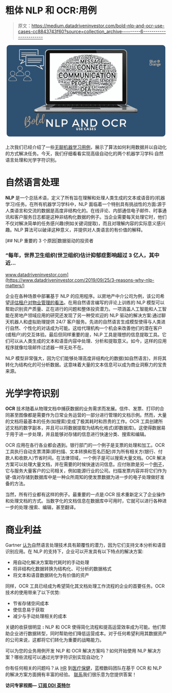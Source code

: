 # 粗体 NLP 和 OCR:用例

> 原文：<https://medium.datadriveninvestor.com/bold-nlp-and-ocr-use-cases-cc8843743f60?source=collection_archive---------6----------------------->

![](img/c3b77c1e9dec74a57ec70d7e886d5c0d.png)

上次我们已经介绍了一些[无聊机器学习用例](https://blueorange.digital/boring-machine-learning-everyone-should-get-excited-about/)，展示了算法如何利用数据并以自动化的方式解决任务。今天，我们仔细看看实现高级自动化的两个机器学习学科:自然语言处理和光学字符识别。

# 自然语言处理

**NLP** 是一个总括术语，定义了所有旨在理解和处理人类生成的文本或语音的(机器学习)任务。在所有机器学习学科中，NLP 面临着一个特别具有挑战性的方面:源于人类语言和交流的数据是高度非结构化的。在线评论、内部通信电子邮件、时事通讯和客户服务日志都是这种非结构化数据的例子。当企业需要每天处理它时，他们不仅对解决简单的任务感兴趣(例如关键词提取)，而且对理解内容的实际意义感兴趣。NLP 算法可以破译这种意义，并提供对人类语言的有价值的解释。

[](https://www.datadriveninvestor.com/2019/09/25/3-reasons-why-nlp-matters/) [## NLP 重要的 3 个原因|数据驱动的投资者

### “每年，世界卫生组织(世卫组织)估计抑郁症影响超过 3 亿人，其中近…

www.datadriveninvestor.com](https://www.datadriveninvestor.com/2019/09/25/3-reasons-why-nlp-matters/) 

企业在各种场景中部署基于 NLP 的应用程序。以房地产中介公司为例，该公司希望[评估租户对物业管理的看法](https://medium.com/@_orcaman/gaining-insights-about-real-estate-properties-from-online-reviews-using-nlp-211c7754d1c)。在用自然语言编写的评论上训练的 NLP 模型可以帮助识别资产质量、正在进行的问题和整体投资潜力。一项涵盖人工智能和人工智能在房地产领域应用的研究还发现了另一种受欢迎的 NLP 驱动的解决方案:通过聊天机器人和虚拟助理提供 24/7 客户服务。先进的自然语言生成模型使得与人类进行自然、个性化的对话成为可能。这给代理机构一个机会来改善他们的潜在客户(或租户)的交互体验。最后但同样重要的是，NLP 工具是理想的信息提取工具。它们可以从人类生成的文本和语音内容中处理、分析和提取意义。如今，这样的应用程序就像垃圾邮件过滤器一样无处不在。

NLP 模型非常强大，因为它们能够处理高度非结构化的数据(如自然语言)，并将其转化为结构化的可分析数据。这意味着大量的文本信息可以成为商业洞察力的宝贵来源。

# 光学字符识别

**OCR** 技术随着从物理文档中捕获数据的业务需求而发展。信件、发票、打印的合同甚至图像都是需要作为日常业务运营的一部分进行管理的文档示例。然而，大量的文档将最基本的任务(如搜索)变成了极其耗时和昂贵的工作。OCR 工具创建所述文档的数字副本，并且可以将数据提取为结构化格式(即数据库)。这使得数据易于用于进一步处理，并且能够对存储的信息进行快速分类、搜索和编辑。

OCR 应用在各行各业都会遇到。银行部门的一个例子是支票的处理和加工。OCR 工具执行自动支票清算(即扫描、文本转换和签名匹配)并为所有相关方(银行、付款人和收款人)节省时间。在法律领域，一个例子是可以搜索大量文档。OCR 解决方案可以处理大量文档，并在需要的时候快速访问信息。应付账款是另一个[例子](https://softco.com/blog/power-of-ocr-software-in-ap/)，它与服务大量客户的公司相关，例如能源行业的公司。扫描发票内容并将它们作为键-值对存储到数据库中是一种众所周知的使发票数据为进一步的电子处理做好准备的方法。

当然，所有行业都有这样的例子。最重要的一点是:OCR 技术重新定义了企业操作和处理文档的方式。当数字化的文档信息在数据库中可用时，它就可以进行各种进一步的处理:搜索、编辑，甚至翻译。

# 商业利益

Gartner [认为](https://www.gartner.com/smarterwithgartner/gartner-top-10-data-analytics-trends/)自然语言处理技术具有颠覆性的潜力，因为它们支持文本分析和语音识别应用。在 NLP 的支持下，企业可以开发具有以下特点的解决方案:

*   用自动化解决方案取代耗时的手动处理
*   将非结构化数据转换为结构化、可分析的数据格式
*   将文本和语音数据转化为有价值的资产

同样，OCR 工具已经成为希望简化其文档处理工作流程的企业的首要任务。OCR 技术的使用带来了以下优势:

*   节省存储空间成本
*   使信息易于获取
*   减少与手动处理相关的成本

关键的收获很明显 **:** NLP 和 OCR 使得简化流程和提高运营效率成为可能。他们帮助企业进行数据转型，同时帮助他们降低运营成本。对于任何希望利用其数据资产的公司来说，这都将它们转化为重要的战略能力。

可以为您的业务用例开发 NLP 和 OCR 解决方案吗？如何开始使用 NLP 解决方案？哪些流程可以通过光学字符识别实现自动化？

你有任何相关的问题吗？从 [HR](https://blueorange.digital/casestudy/removing-bias-from-hiring-with-natural-language-processing/) 到[医疗保健](https://blueorange.digital/casestudy/digital-transformation-of-government-documents/)，蓝橙数码团队在基于 OCR 和 NLP 的解决方案方面拥有丰富的经验。
[联系](mailto:contact@blueorange.digital)我们很乐意为您提供答案！

**访问专家视图—** [**订阅 DDI 英特尔**](https://datadriveninvestor.com/ddi-intel)
